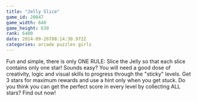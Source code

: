 ```yaml
---
title: "Jelly Slice"
game_id: 20047
game_width: 640
game_height: 630
rank: 6400
date: 2014-09-26T08:14:30.972Z
categories: arcade puzzles girls
---
```

Fun and simple, there is only ONE RULE: Slice the Jelly so that each slice contains only one star!
Sounds easy? You will need a good dose of creativity, logic and visual skills to progress through the "sticky" levels. Get 3 stars for maximum rewards and use a hint only when you get stuck. Do you think you can get the perfect score in every level by collecting ALL stars? Find out now!